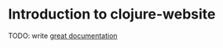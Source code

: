 # Introduction to clojure-website

TODO: write [great documentation](http://jacobian.org/writing/what-to-write/)
